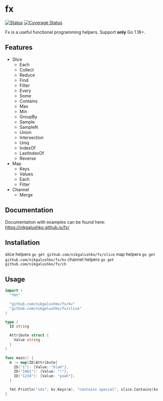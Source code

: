# fx
[![Status](https://github.com/nikgalushko/fx/actions/workflows/go.yaml/badge.svg)](https://github.com/nikgalushko/fx/actions/workflows/go.yaml) [![Coverage Status](https://coveralls.io/repos/github/nikgalushko/fx/badge.svg?branch=main)](https://coveralls.io/github/nikgalushko/fx?branch=main)


Fx is a useful functional programming helpers. 
Support **only** Go 1.18+.

## Features
- Slice
  - Each
  - Collect
  - Reduce
  - Find
  - Filter
  - Every
  - Some
  - Contains
  - Max
  - Min
  - GroupBy
  - Sample
  - SampleN
  - Union
  - Intersection
  - Uniq
  - IndexOf
  - LastIndexOf
  - Reverse
- Map
  - Keys
  - Values
  - Each
  - Filter
- Channel
  - Merge

## Documentation

Documentation with examples can be found here: https://nikgalushko.github.io/fx/

## Installation

slice helpers `go get github.com/nikgalushko/fx/slice`
map helpers `go get github.com/nikgalushko/fx/kv`
channel helpers `go get github.com/nikgalushko/fx/ch`

## Usage

```go
import (
  "fmt"

  "github.com/nikgalushko/fx/kv"
  "github.com/nikgalushko/fx/slice"
)

type (
  ID string

  Attribute struct {
    Value string
  }
)

func main() {
  m := map[ID]Attribute{
    ID("1"): {Value: "blah"},
    ID("1861"): {Value: "!"},
    ID("1234"): {Value: "yeah"},
  }

  fmt.Println("ids", kv.Keys(m), "contains special", slice.Contains(kv.Values(m), Attribute{Value: "!"}))
}
```
